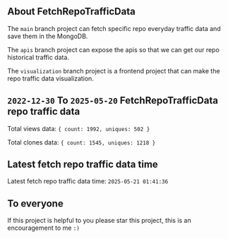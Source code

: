 ## About FetchRepoTrafficData

The `main` branch project can fetch specific repo everyday traffic data and save them in the MongoDB.

The `apis` branch project can expose the apis so that we can get our repo historical traffic data.

The `visualization` branch project is a frontend project that can make the repo traffic data visualization.

## `2022-12-30` To `2025-05-20` FetchRepoTrafficData repo traffic data

Total views data: `{ count: 1992, uniques: 502 }`

Total clones data: `{ count: 1545, uniques: 1218 }`

## Latest fetch repo traffic data time

Latest fetch repo traffic data time: `2025-05-21 01:41:36`

## To everyone

If this project is helpful to you please star this project, this is an encouragement to me `:)`



